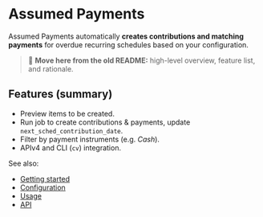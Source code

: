 # Assumed Payments

Assumed Payments automatically **creates contributions and matching payments** for overdue recurring schedules based on your configuration.

> 🔀 **Move here from the old README:** high-level overview, feature list, and rationale.

## Features (summary)
- Preview items to be created.
- Run job to create contributions & payments, update `next_sched_contribution_date`.
- Filter by payment instruments (e.g. *Cash*).
- APIv4 and CLI (`cv`) integration.

See also:
- [Getting started](getting-started.md)
- [Configuration](configuration.md)
- [Usage](usage.md)
- [API](api.md)
